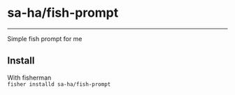 # sa-ha/fish-prompt
---
Simple fish prompt for me  

## Install
With fisherman  
`fisher installd sa-ha/fish-prompt`


